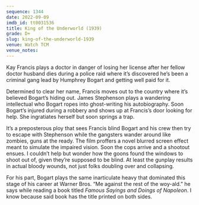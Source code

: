 ```yaml
---
sequence: 1344
date: 2022-09-09
imdb_id: tt0031536
title: King of the Underworld (1939)
grade: D+
slug: king-of-the-underworld-1939
venue: Watch TCM
venue_notes:
---
```


Kay Francis plays a doctor in danger of losing her license after her fellow doctor husband dies during a police raid where it’s discovered he’s been a criminal gang lead by Humphrey Bogart and getting well paid for it.

Determined to clear her name, Francis moves out to the country where it’s believed Bogart’s hiding out. James Stephenson plays a wandering intellectual who Bogart ropes into ghost-writing his autobiography. Soon Bogart’s injured during a robbery and shows up at Francis’s door looking for help. She ingratiates herself but soon springs a trap.

It’s a preposterous ploy that sees Francis blind Bogart and his crew then try to escape with Stephenson while the gangsters wander around like zombies, guns at the ready. The film proffers a novel blurred screen effect meant to simulate the impaired vision. Soon the cops arrive and a shootout ensues. I couldn’t help but wonder how the goons found the windows to shoot out of, given they’re supposed to be blind. At least the gunplay results in actual bloody wounds, not just folks doubling over and collapsing.

For his part, Bogart plays the same inarticulate heavy that dominated this stage of his career at Warner Bros. “Me against the rest of the woy-ald.” he says while reading a book titled _Famous Sayings and Doings of Napoleon_. I know because said book has the title printed on both sides.
